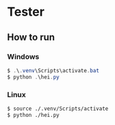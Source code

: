# Tester
## How to run
### Windows
```powershell
$ .\.venv\Scripts\activate.bat
$ python .\hei.py 
```
### Linux
```sh
$ source ./.venv/Scripts/activate
$ python ./hei.py 
```